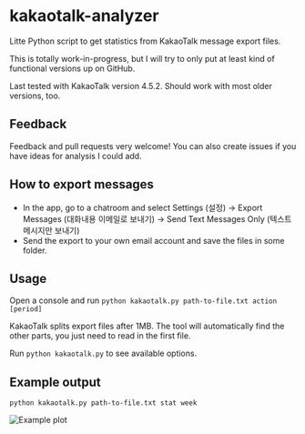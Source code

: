 kakaotalk-analyzer
==================

Litte Python script to get statistics from KakaoTalk message export files.

This is totally work-in-progress, but I will try to only put at
least kind of functional versions up on GitHub.

Last tested with KakaoTalk version 4.5.2. Should work with most older versions, too.

Feedback
--------

Feedback and pull requests very welcome! You can also create issues if you have ideas
for analysis I could add.

How to export messages
----------------------

- In the app, go to a chatroom and select Settings (설정) -> Export Messages (대화내용 이메일로 보내기) -> Send Text Messages Only (텍스트 메시지만 보내기)
- Send the export to your own email account and save the files in some folder.

Usage
-----

Open a console and run `python kakaotalk.py path-to-file.txt action [period]`

KakaoTalk splits export files after 1MB. The tool will automatically find the other parts,
you just need to read in the first file.

Run `python kakaotalk.py` to see available options.

Example output
--------------

`python kakaotalk.py path-to-file.txt stat week`

![Example plot](http://f.cl.ly/items/1r0C1l2G1C1P0c1w2x1t/Screen%20Shot%202015-02-06%20at%2018.35.13.png)
